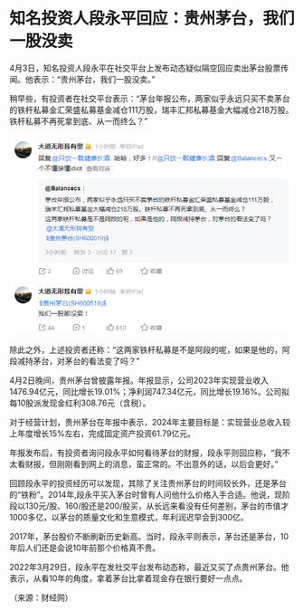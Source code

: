 # 知名投资人段永平回应：贵州茅台，我们一股没卖

4月3日，知名投资人段永平在社交平台上发布动态疑似隔空回应卖出茅台股票传闻。他表示：“贵州茅台，我们一股没卖。”

稍早些，有投资者在社交平台表示：“茅台年报公布，两家似乎永远只买不卖茅台的铁杆私募金汇荣盛私募基金减仓111万股，瑞丰汇邦私募基金大幅减仓218万股。铁杆私募不再死拿到底、从一而终么？”

![fcb705ba2680cfcbebf974996a25d5e1.jpg](https://raw.githubusercontent.com/qqhsx/qqnews_image/main/2024/04/03/知名投资人段永平回应：贵州茅台，我们一股没卖/fcb705ba2680cfcbebf974996a25d5e1.jpg)

除此之外，上述投资者还称：“这两家铁杆私募是不是阿段的呢，如果是他的，阿段减持茅台，对茅台的看法变了吗？”

4月2日晚间，贵州茅台曾披露年报。年报显示，公司2023年实现营业收入1476.94亿元，同比增长19.01%；净利润747.34亿元，同比增长19.16%。公司拟每10股派发现金红利308.76元（含税）。

对于经营计划，贵州茅台在年报中表示，2024年主要目标是：实现营业总收入较上年度增长15%左右，完成固定资产投资61.79亿元。

年报发布后，有投资者询问段永平如何看待茅台的财报，段永平则回应称，“我不太看财报，但刚刚看到网上的消息，蛮正常的。不出意外的话，以后会更好。”

回顾段永平的投资经历可以发现，其除了关注贵州茅台的时间较长外，还是茅台的“铁粉”。2014年,段永平买入茅台时曾有人问他什么价格入手合适。他说，现阶段以130元/股、160/股还是200/股买，从长远来看没有任何差别，茅台的市值才1000多亿，以茅台的质量文化和生意模式，年利润迟早会到300亿。

2017年，茅台股价不断刷新历史新高。当时，段永平则表示，茅台还是茅台，10年后人们还是会说10年前那个价格真不贵。

2022年3月29日，段永平在发社交平台发布动态称，最近又买了点贵州茅台。他表示，从看10年的角度，拿着茅台比拿着现金存在银行要好一点点。

（来源：财经网）

